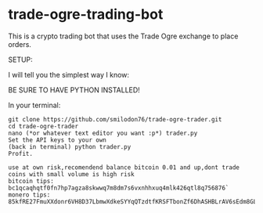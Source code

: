 # trade-ogre-trading-bot
This is a crypto trading bot that uses the Trade Ogre exchange to place orders.

SETUP:

I will tell you the simplest way I know:

BE SURE TO HAVE PYTHON INSTALLED!

In your terminal:

```
git clone https://github.com/smilodon76/trade-ogre-trader.git
cd trade-ogre-trader
nano (*or whatever text editor you want :p*) trader.py
Set the API keys to your own
(back in terminal) python trader.py
Profit.

use at own risk,recomendend balance bitcoin 0.01 and up,dont trade coins with small volume is high risk
bitcoin tips:   bc1qcaqhqtf0fn7hp7agza8skwwq7m8dm7s6vxnhhxuq4mlk426qtl8q756876`
monero tips:    85kfRE27FmuXXdonr6VH8D37LbmwXdkeSYYqQTzdtfKRSFTbonZf6DhASHBLrAV6sEdm8GLsdTHpATPw92KbzRZU2Pc9AhL
